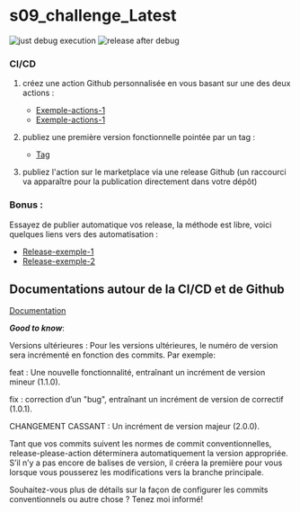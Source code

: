 # s09_challenge_Latest  

![just debug execution](https://github.com/L-Christ-ASD/s09_challenge_Latest/actions/workflows/test.yml/badge.svg)
![release after debug](https://github.com/L-Christ-ASD/s09_challenge_Latest/actions/workflows/release.yml/badge.svg)


### CI/CD


1. créez une action Github personnalisée en vous basant sur une des deux actions :  
   
   * [Exemple-actions-1](https://github.com/o-devops/debug) 
   * [Exemple-actions-1](https://github.com/profy12/lowercase-action) 

2. publiez une première version fonctionnelle pointée par un tag :  
   
   * [Tag](https://o-devops.github.io/doc/git/git-tag/)

3. publiez l'action sur le marketplace via une release Github (un raccourci va apparaître pour la publication directement dans votre dépôt)  

### Bonus :  
Essayez de publier automatique vos release, la méthode est libre,  voici quelques liens vers des automatisation :  
   * [Release-exemple-1](https://github.com/marketplace/actions/release-please-action )   
   * [Release-exemple-2](https://github.com/marketplace/actions/automatic-releases ) 


## Documentations autour de la CI/CD et de Github  

[Documentation](https://o-devops.github.io/doc/git/git-tag/)



***Good to know***:  

Versions ultérieures : Pour les versions ultérieures, le numéro de version sera incrémenté en fonction des commits. Par exemple:

feat : Une nouvelle fonctionnalité, entraînant un incrément de version mineur (1.1.0).

fix : correction d’un "bug", entraînant un incrément de version de correctif (1.0.1).

CHANGEMENT CASSANT : Un incrément de version majeur (2.0.0).

Tant que vos commits suivent les normes de commit conventionnelles, release-please-action déterminera automatiquement la version appropriée. S’il n’y a pas encore de balises de version, il créera la première pour vous lorsque vous pousserez les modifications vers la branche principale.

Souhaitez-vous plus de détails sur la façon de configurer les commits conventionnels ou autre chose ? Tenez moi informé!

